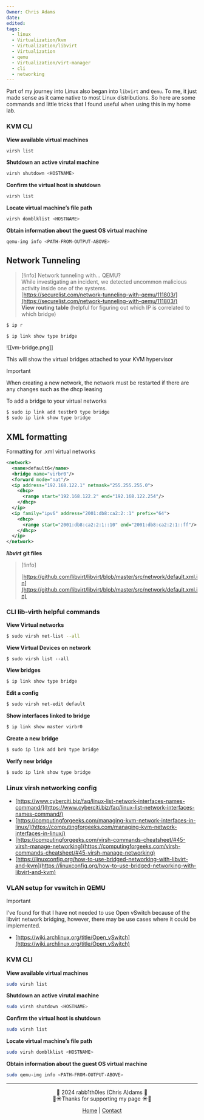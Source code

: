 ```yaml
---
Owner: Chris Adams
date: 
edited: 
tags:
  - linux
  - Virtualization/kvm
  - Virtualization/libvirt
  - Virtualization
  - qemu
  - Virtualization/virt-manager
  - cli
  - networking
---
```

Part of my journey into Linux also began into `libvirt` and `Qemu`. To me, it just made sense as it came native to most Linux distributions. So here are some commands and little tricks that I found useful when using this in my home lab.
### KVM CLI
**View available virtual machines**
```Bash
virsh list
```

**Shutdown an active virutal machine**
```Bash
virsh shutdown <HOSTNAME>
```

**Confirm the virtual host is shutdown**
```Bash
virsh list
```

**Locate virtual machine’s file path**
```Bash
virsh domblklist <HOSTNAME>
```

**Obtain information about the guest OS virtual machine**
```Bash
qemu-img info <PATH-FROM-OUTPUT-ABOVE>
```

## Network Tunneling

> [!info] Network tunneling with… QEMU?  
> While investigating an incident, we detected uncommon malicious activity inside one of the systems.  
> [https://securelist.com/network-tunneling-with-qemu/111803/](https://securelist.com/network-tunneling-with-qemu/111803/)  
**View routing table** (helpful for figuring out which IP is correlated to which bridge)
```Bash
$ ip r
```


```Bash
$ ip link show type bridge
```

![[vm-bridge.png]]

This will show the virtual bridges attached to your KVM hypervisor

> [!important]  
> When creating a new network, the network must be restarted if there are any changes such as the dhcp leasing  
  
To add a bridge to your virtual networks
```JavaScript
$ sudo ip link add testbr0 type bridge
$ sudo ip link show type bridge
```

## **XML formatting**
  
Formatting for .xml virtual networks
```XML
<network>
  <name>default6</name>
  <bridge name="virbr0"/>
  <forward mode="nat"/>
  <ip address="192.168.122.1" netmask="255.255.255.0">
    <dhcp>
      <range start="192.168.122.2" end="192.168.122.254"/>
    </dhcp>
  </ip>
  <ip family="ipv6" address="2001:db8:ca2:2::1" prefix="64">
    <dhcp>
      <range start="2001:db8:ca2:2:1::10" end="2001:db8:ca2:2:1::ff"/>
    </dhcp>
  </ip>
</network>
```

_**libvirt**_ **git files**

> [!info]  
>  
> [https://github.com/libvirt/libvirt/blob/master/src/network/default.xml.in](https://github.com/libvirt/libvirt/blob/master/src/network/default.xml.in)  

### CLI lib-virth helpful commands

**View Virtual networks**

```Bash
$ sudo virsh net-list --all
```

**View Virtual Devices on network**
```Plain
$ sudo virsh list --all 
```

**View bridges**
```Bash
$ ip link show type bridge
```

**Edit a config**
```Bash
$ sudo virsh net-edit default
```

**Show interfaces linked to bridge**
```Bash
$ ip link show master virbr0
```

**Create a new bridge**
```Bash
$ sudo ip link add br0 type bridge
```

**Verify new bridge**
```Bash
$ sudo ip link show type bridge
```
  
### **Linux virsh networking config**
- [https://www.cyberciti.biz/faq/linux-list-network-interfaces-names-command/](https://www.cyberciti.biz/faq/linux-list-network-interfaces-names-command/)
- [https://computingforgeeks.com/managing-kvm-network-interfaces-in-linux/](https://computingforgeeks.com/managing-kvm-network-interfaces-in-linux/)
- [https://computingforgeeks.com/virsh-commands-cheatsheet/#45-virsh-manage-networking](https://computingforgeeks.com/virsh-commands-cheatsheet/#45-virsh-manage-networking)
- [https://linuxconfig.org/how-to-use-bridged-networking-with-libvirt-and-kvm](https://linuxconfig.org/how-to-use-bridged-networking-with-libvirt-and-kvm)
  
### **VLAN setup for vswitch in QEMU**

> [!important]  
> I’ve found for that I have not needed to use Open vSwitch because of the libvirt network bridging, however, there may be use cases where it could be implemented.  
- [https://wiki.archlinux.org/title/Open_vSwitch](https://wiki.archlinux.org/title/Open_vSwitch)
  
### KVM CLI
**View available virtual machines**
```Bash
sudo virsh list
```

**Shutdown an active virutal machine**
```Bash
sudo virsh shutdown <HOSTNAME>
```

**Confirm the virtual host is shutdown**
```Bash
sudo virsh list
```

**Locate virtual machine’s file path**
```Bash
sudo virsh domblklist <HOSTNAME>
```

**Obtain information about the guest OS virtual machine**
```Bash
sudo qemu-img info <PATH-FROM-OUTPUT-ABOVE>
```

---
<div style="text-align: center;">
	<div class="gradient-text">👾 2024 rabb1th0les (Chris A)dams 👾</div> 
	🌴☀Thanks for supporting my page ☀🌴
	<nav>
		<ul style="list-style: none; padding: 0;">
			<div style="text-align: center;">
				<li><a href="index.html">Home</a> | <a href="Contact.html">Contact</a></li>
			</div>
		</ul>
	</nav>	
</div>